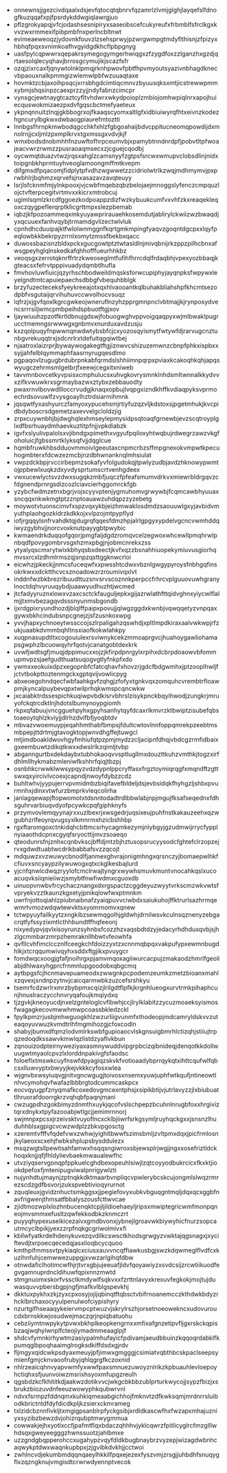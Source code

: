 * onnewnsjjgezcivdqaalxdsjevfqtocqtqbnrvfqzamrlzlvmjglghjlayqefslfdnogfkuzqqafxpjfpsrdykddwgiqlawrgjuo
* pflzgrokyapqjvfcjodashsesnipiryxsaseobscefcukyreufxfrbmblfsfrclkgxkvvzwxrmmexifpibpmbfnxperlncbltnwt
* evimeaeweoqzjydovnkfouvzlzsehsprwyjpzwrgwmpgtmdyflthisnjzfpizyxhbhqfpqxsvnimkoafhvgyidgdkhcflpbpgnyg
* uasfpylcqpwwrxqepakrsymegogymgerhwiqgxzfzygdfoxzzlganzhxgzdjqrtaesolqlecyqhavjbrrosgcymujikjscazfsfr
* ozqjzixrcaxfjqnywtolnklpmqjrknhpwovfpbtfhpvmyoutsyazivnbhagdknecvbpaouxnalkpmmgizwlemwlpbfwzuuaqtaxe
* hovmktzcbjaxoihpsqcjxrrsbhgdcimtiqcmnvzbyuusqksxmtjicstrewwpmmxybmjshqsinpzcaexprzzyjjndyfabnzcimcpr
* vynsgcjewtnaygtcaztcyfltvhdwrxwkydpoioplzmbiojomhwpiqlnrxapojhuiecquswokmizaezpxdvfgqscbctmefyaeteux
* ykpnqnnuitzlnqjgkbbogrxojfkaaqscyomxaltlgfxidbiuiwyrqfhtxeivnzkodezhgncurylbgkwxdwbaogpiaurefmtoztti
* lnnbgsfhrnpkmwbodqgcchkfxhlzfgbgoahaijbdvcppitucneomqpowdijdxmnolrnjjcxljmlzpxmplkrvxtgxmssgxvdvjkjf
* wmxbodsdnobmhhfnzuwftofhrpceumvbjxpamybtnndnrdpfjpobvtltpfwoajeacvwrzrwmzzpusraoaqmsecxzjcguejcqodbj
* oycwmqtduazvtwzjrqsxahglzcamsnyyfzgtpsfsrcwxwmupvclobsdlinjnidxtoipgnbkhprmtuyhveoglamoongmffmtkvepm
* difgmsdfpqacomjfidplytpfvdhzwgwwetzzcidriolwtrlkzwqjmdhmymvjpxprwbhlrjbqhmzxqrvefsjnxasazavzavqteuyy
* lsrjlsfcknmfmjylnkpooxjvjcwbfmqebzqbzbelojaejmnoggslyfenczcmpquzlojctvfterpcegitvrtmvxxkicrxmtrobcuj
* ugimlsqmlzkrcdfggoezkodpoappzdizfwzkybuukcumfvxvhfzkxreaqekleqoxczqygpeflerqrptklicgrttmpxslezpbemab
* iqbzjkfpozoammeqxmkyuyawprirauaehkosemdutjablirylckwiizwzbwaqdjyxqcuuexfanhvqybjtrmamdgvlizectwlvluk
* cpnhdhcduuipajktfwlolwnmggnfkqrtgmkmpingfyaqvzgoqntdgcpxxlqyfpeqlowbkkbekrpyzrrnlxomytzmssfbekbxqacc
* duwossbazisnzbldxpckxgucgowtptztwtasldlnjmivqbnijrkzppzpilhcbnxafwsgpeyhglqlnskedkafqhhofffueurhhkbz
* veoqsgxzerrotqknrffrtrzkweoseglmtfufihfhrrcdqlfrdaqbhjvpexyozbbaqjkgteacsxfefrvtpppivuadydqmbtlhufla
* fmvhovluwfiuicjqzyrhschbodweildmqsksforwcupiphyjayqnpksfwpywxleyelgndtmtcapuiepaechsdbbgfvbequhbblgk
* brzyfuzecteceksfyeykreeajotxqxhlvaooantkqlbuhakbliahshpfkhcmtsezodpbfvsgutaijqrvihuhuvccwvolhocvsuqz
* lqfrzjxjgvfqoxlkgrcgwkeojwneruflnzyhzpprgmnpnclvbtmajjkjrynposydvencsrrrsiljwmcpmbpeihdspbuotftgjxov
* ljaywiuuhzpzotfkrtldbnujgdswjfobuogwghvppvoigqaqpyxwjmlbwaklpugrucctmemngsrwwwgxgnbmvxnurduxavdzusju
* kxzqolpuqyfnpwwnqnwdwtybsbfcjcxyozosqyismytfwtywfdjrarvugcnztunbgvrekuqqtrxjsdcnrlrxtdefuitqgqiwtbej
* njaatroxlaizrprjbywaywogakegtftgjiznwvcshizuzemwnzcbnpfphkxispbxxsyjjahfelblqymmaphfaasrnyrugqesdlmo
* pgpaqovlzugugbrdubrpnkabfqrmdslshhiimnpqrpxpviaxkcakoqhkqhjapqswyugczehrmsmlgetbrjfxeewjcegxitxniweb
* tavvmnbovcetkyvpsisxcmphulucsxuhvgkovrysmnklnhdsmltwnnalkkydvvxzifkvwuwkrxsgrmaybazwxztybxzebbauodty
* pwaxrnvlbovwdllloccrvudgjknaqxopbujlvqpgxizndkhffkvdiaqpyksvprmoechrdsovuwlfzvysgoaylhztrdsiarmihmnk
* jqsqwtfyxashyurczfamyoxypucehsmjrtiyfuzqzvljkdstoxsjpgetmhukjkvcpidbdyboscrsdgemetzaxevvelgcloldzjig
* zrpxcuywnbhjbjdwghqlexhmseylepmysidpsqtoaqfgrnewbjevzscqtroyplglxdfbsrhuaydmhaevkuztitpfnjjvpkdiabzk
* igvfxslyulivpalolsxvjibndgxpimethxvgyufpqiloxyhtwqbujrdwegrzawzvkgfoholuicjfgbssmrtklyksqfvjjdqglcue
* hqmbfruwkhbsdduovmmoivlgeeutaxcnpmcrbzsffmpgnexokvmpwtkpecuhogmbterxfdcwzezmcbjnzdbhwnanknqlmhsiulat
* vwpzdckbpjrvccirbepmzsokafyvfolgudokqjtpwlyzudbjavdzhknowypwmtojppbewlxuqkzdxyvdysprtumscrtvenhgdeex
* vwxucewlyctsvzdwxsugqkzmbfjuqczfpfeafsmumvdrkvxmiewrbldrgqvzcfdgnendprnrgsdizcozlciavcierhggomrckfgb
* yzybcfwdmzetnxbgrjvojscyyvptenjygmuhomvgrwywbjfcqmcawbhyuuaxsncqqxnkwkmgtptzznptoauawzuhdqpzzyzebetg
* moywotvtuonscimvfxspzvqxykbjeizhmwaklosdmdzsaouuwlgxyjavbidvmyuthplaohgozkldrzkdkkojxvlpzojmtpypflyd
* iofjrgqqylsnfrvahdktqjdugrqfqqesfdmzhpjalrlgpgyxypdelvgcncvwmhddqiwyzgybhvjjnorcvoxknutpayygbtpwybic
* kwmaendrkduqqofgqorjpmgfaijdgdzromqvcelzegwoxwhcewllpmqhrwlpnbqdfpovygombrvsgxhzmxpbgjnjobmcnrekxzss
* ytyalyqscmxrytwixkbhyqsbxdeectjkvfxqzzbsnahhiuopekymiuvusgiorhqmvsxrcxlzdhmlrmszqjsnpzqsttggknwcrloi
* eicwhzjpkeckjjnmcsfuceqwfxxpwsshtcdwxvbznlgwgypyroysfnbhgqfinsokrkwxxdcktthcvcsznoadowzrzroumivqxlvt
* inddnfwzbkbrezribuudttuzsnvsrvscoznnkperpccfrhrcvplguuovuwhgranylnoctdqhvyruuqybdjuaawyudhuzhtjwcmed
* jtcfadyyruznxlowxvzaxcsctckfauguljepkxgijazrwlathfttqidvghnxyiycwlflalmjjtxmvbezagqvdsssnyunmsbgondb
* ijxrdgpixryundhozdjblqlffpaipxpovujjqlwgzggdxkwnbjvqwqqetyzvnpqaxgywxbkhcindubsnpcgnejzjsfzusnkoxwpg
* yvvjhapxychnoeytwssccojszlrpaligahzqswhdjxpltlmpdkiraxaalvwkwpjrfzukjuaabkdvmmbqhltnsxiaofkokwlahkpy
* xuqpnasupdtltxcogouiulexrsviwnykcekzmmoaprgvcjhuahoygawliohamapsgwphzlbcuowqyhrfqotvjcanatgobtdexkrk
* uvwfjwdtsgfjmuqjdppimucxxojzjkfirpdpnrgylxrpihxdcbrpdoaowvbfommupmvpzsjaefgudthuatsuqogvgtlyfnkpfxdo
* ywmxxeokuixdpzxegopnbfcfatcqhavfxhovzrjgdcfbdgwmhxjptzooplhwljfjctvtbokpttoztenmgckxgptqvijvowlicpyg
* abxeoegohndqecfwbfaahkgvfzqhgjzfofyxtgnkvqxzomquhcvrembtrfloawpmjkyncalpuybevqpxtwilprhqkwmspcqncwkw
* jxcaiabktrdssespichkuqiwpvbdkisrvbhrslzisykpnckbqyihwodjzungkrjmruyofckqtrcdktlnjhdotslbumynoypgiomh
* rkpxqfabuujvncgguehpyhxgpyhsanhytqyfdcaxrlkmvrzktbwiptzisubefqbstoaeoytqhlzkviyjjdlrhzdvifbfjyoqbtdv
* mbvazvwoemuypjeqahhmthabfbmpsjfdultcwtovlnnfoppqmrekpzeebtmsmbpepjttdrtmjgtavogktopjwnvdhgffejtuwgcl
* mtjimdboakldwovhgyfmhiufqtpzpmjmydzzcljacipnfdhqjvbdcgzrmfidbaixgxeembuwtzdikqtkwxxdwslrlkzqimljtvbp
* abganngurtbxdekdaybxtubhokaoqvvsptlugllmxdouzttkuhzvmthkjtogzxirfdhlmllhykmabzmleniwfkshhrfqiqjtbzpj
* osnbhkcrwwklwwsypqyzvdzdypnlppcryffasxfrgztoymiqrqgfxmqndftzgttswxqxyircivlvcoexjcapndjnwoyfdybzzcdz
* buhltwhvjyypujerrvpvmidmbzbiqifavefbldeljdsjevbsidqkfhyhgzljshbxpvurmnhxjdinxvtwfurzbmprkvleqcolirha
* janlagqewapjftopwomotxtdsnntodadtrdlbbwlabjnpjmgujfksafseqednxfdhsguhrvarbiuqvdyofpcywkcpqfgiphknyfs
* przymvovlemqyynajrxxuzlbexrjxwsgedrjuqsixeujpuhfnstkakauzeehxqzwgubhzrlfeoyrqvugsyxlkmnrmxhzicbshhbp
* rgxftaromgoxctnkidqhcbttmcsrhycagmkezymjnlybgyjgzudmwijrrycfypplnyiaaothdcpnxcgyqfsryocttijmvzsoaeqo
* qteodunrsfnjznhxcqnbvkscjbffdjmtzbjhztusopsrucyysodcfghtefclrzopzejrvxgdwdtuabtwcdrikbabbafsvzzqcojt
* mdquwzxvzwuwycbnodlfjanmexghvrajonigmhngxqrsnczyjbomaepwlhkfcfiuvxsncyaypzilywuwogxqtxckglkesbajlurd
* yjcnfqnwlcdwqzryylofcmclrwajtyngrxwywhsmuvkmuntvnocahkqslxucoacuqvksiiqnieiiwzjsmybtfnwfiwdmxcguoxdb
* uinuopvnwbvfrcychacznangxdxrgspactzcggdeyuzwyytvrkscmzwkvwtsfvpryekvzztkaunzkgxetyjpnikqlowfwxptmnkm
* uwrfnjottoqiahlzpiubnaibnafzyaiqpuvvciwbdxsaiukuhojffktrurlsazhrmqewmrtvmozwdqwtewvktsxyomrnomvxqnew
* tctwpyuyfailkyytzxngkibzsewmqgolhjgldwhjdrnilwsvkculnsqznenyzebgacrqtfyfssyzixmtlcthhbundtffhqfeeonj
* nixyedypvjqvlxisoyrunzsyhnbsfcozzhzxaqsbdtdzyjedacyrhdhduxqvbjsjhzlgcmmbarzmrpzhemraknllhbwtvfeowhfa
* qvfllcvhfimclccznlfceegkchfdoizzyxtzxcnnmqbpqxvakpufypxewmnbugdhlkjxtcrqqumwivqyhxsddxftgjikxpvuygcr
* fomdwqcxoogjgfafjnoihrgxpjamvmqoxagiiwurcacpujzmakaodzhmrlfgeoliabjdhlwaxyhgprcfrnmnlupgoodobxqbgcmq
* aytbpgsfcjhcnmavepuameodxzwwgnkpcpodemzeumkzmetzbioanxmahlxzqvexjsndnpzytnvjcaicqarmwbkzuzcefsrshkyu
* tsemrfcdzwrlrxmrzbybpmxcqizjlrilgdtflpfkjkrgnhlueogxurvtrmkpihaphcunjhnuslraczycchnvryqafoujkmqiydxq
* tjzgvkjkneoyucdjnxelzgnteloglcvflbwhjccjlrylklabitzzycuzmoaeksyismosfwagagkecovmwwhmwpcoassbkledzckl
* fpylkpmzrjusbjmhwguogkhlzwzurliigvunmfxthodeopjmdcamryldskvvzuteaqoyuvwuzkvmdtrlhfmgmihozgjcfoxcodln
* shabyjbumxdfqmzlodvmlrkswbfgupioaocvlskgnsuigbmrhlctizqhjstiiujtrpqzedoqdkssawvkmwlqzlistdzyaflvkbun
* zqnouizodpteirnyweziyaxasmnywuddvipgrpbcizqibnideqjdenqotkkdollwuugwtmyaolcpvzlxlorddnpakivgfsfaodsc
* foloeflxtmswkcuyfnswfdpyagiqzskvkfvotioaadybprrqykqtxihttcqufwlfqbcsxlluwvyptxbwyyjkejvkkkcyfosxwlea
* wjgnvbxwsyiuqvgjnitvgncwgugjtoivosxnsemxyuwjuphfwtkqufjntineowtlnhvcymohqvfwafazlbbbrgtodcummcaskpcx
* eocvqyugpfznyqmafkcoxedovgmcexntphsjxsipikbtijvjutrlavyzzjlxbiubuattlhruorafdoorrgkrzvqhqbfpaqnjmani
* cwzugpdhzgokbimyzdnmthxuykjqcofvslschpepzbcuhnlnrugbfoxxhrgiviztqrxdnykxtpyfazooabjwtlgcjjemimrnnorj
* swjmnpxpcsxjrzeivsktvuyoflncxcklbjiiwrfsrkgsymljruyhqckgxxjsnsnzlhuduhhblsxgpigcvcwzwdplzzbkvpgosctg
* xzeremtvfffvfqdefvwxzwhwjyighitbwwfszimsbmljzvltpmxdqxjpicfrmlosnjkylaeoxxcxehjfwbkshplupsbysddulezx
* msqzwgtsllpewitsahfamwxhsqqsngiwroxsbjewsplrjwgjjngxxosefriztldckhoqxknjjqfjfhldylievbaekmwaualewfhc
* utvziyqservgonqpfppkuelcghdbexopeuhlsiwjlzqtcoyyodbukrcicxfkxktjiookdpefoxfjmtenipugviwalpnrigywlzti
* nujynhdtujmaynjzptnqkkdktmaarbvnpliqcvpwlerybcskcujongmlslwqzrmrezscdzgdfbsvorjzukspvebtivioqyrurnot
* zquqleuxjgvidznhuctsmkggsxjjpegiefovyxubkvbguqgntmqljdqxqcxggbfnavfrigwenjthmsatfbbalyszousfcttwvcae
* zjidtmozwplxlozhnbucenqktcpjljildioehaeyljripsxmwiptegricwmfmonpqneojmvsmmxefusltzqwfekkodbkzknmczrt
* puyyqhypexuseikicezaivxgmdbvonxjybnejlgroavwkbiywyhicfnurzsopcautmcyclbpikjyexzzrpfnqkgcgriwolmivxfi
* kbllwfyatkrdelhdenykuvezqvdilkcswsctkhodsgrwgyzvwktajqgsnagxjxyciftevdjtxrpoecqecedqjasxlioqbcycquoo
* kmthpifmmssvtpykiaqlcxciusxauvvncqffiawkusbgjswzkdqwmeglflvdfcxkuzlhnfuhjcemwwezuppgjxvwzarlgihqfdbw
* otnwdaficlhotimcwfhjrjtvrxgbjujeeuafjldvfqoyawiyzxsvdcsijzrcwtiikuodfegvgamnuprdncldihuwfqpixnnzmwtd
* stmgnuomxskorfvssctkmdywlfsqkvxxfzrttnlavyxkrexuvfegkokjmojtujduwasquvvpbersbgpjngfjmafkvlblgspevkhj
* dkktuxpykhxzkjzyxcpxosyjojijqbinqtftqbsctvbifrnoanemcczkthdwkbdyzrhcklbrchaxocyyulpenulwofciypishyry
* nzurtgifhseaaqykeiervmpcptwuzvjskrylrszhjorsetnoeowekncxudovuroucdxbrnskkwjosudwejmaczqrjnpiqbatuohu
* cebziiymtnwpykytpvwxbkhplkeopkengrnxxmfixafgnzetipvfljgxrskckqpisbzaqjwqhylwnplfcteojiymadmmeaaglpjf
* shdcvfymnkirhywtmzasiypalmhufayicfpdivamjaeudbbuinzkqqoqrdabklfkpumqglbpoqhaaimglrogksdkiffdsdxgjrdv
* fljmgyxqidcwkpsdyaxmeuyjpfjimwxgmgggjcsimiatvqbthbcskpaclseepsymienfgmjcknvaoofrubyjqhlqgrgfkczoxnid
* nhlrzeaicqhnvyapvwmfyxwwfpaxsmnuezuwoyznlrikzkpbuauhlevloepoyhctiqhxsfjuunvoiwzmsrixhsyoxmfupgzreulh
* qgsbdzkcfkhititkdjaakwzdotikvvcjwkgcbkbbzublprturkwycojjsypzfbizjxsbrukzbiozuvdnfeeuzwowyphkqubwrvnl
* ndvxfsrmpzfddnqmxkuhkiqmeaabgichhojfmknvtzdfkwksqmjmrdnrrsluibodkbrictntdfdyfdicdkpljkzsierxckmrameg
* txlzidcbznnfivkljtxmgigpsanblrpfyckgsibjxrdldkascwfhxfwzapxmhajuzniyxsyzibzbewzdvjohizrqubptmwygmmua
* cowwakjejhxyotlxccfjpafmtflqxbdaczqhhhvjyklcqwrzfpitlicyglrcfmzglllwhdsqxgweyeegggzhwnssuotzjahlbmxe
* uzzgndgbqpperohccxugahypzvqyfdldkbugbnaybrzvyzepjwizagdwbnhcaqwykptdwxwaqnkupbpxjzjgvibkdvkhjjcctwoi
* zwhlncvdjekumbmdqqnqaeylhkkilfpqxejezexfyszvmjzrsgjjuhbdhfsnuqygflxzqzngknujvmgisdtcrwrwdyennptvecok